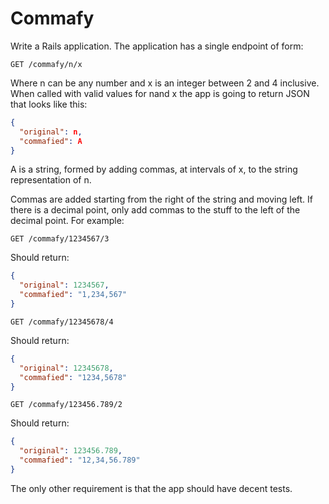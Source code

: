 # Commafy

Write a Rails application. The application has a single endpoint of form:

`GET /commafy/n​/x`

Where n​ can be any number and x ​is an integer between 2 and 4 inclusive. When called with valid values for n​and x ​the app is going to return JSON that looks like this:

```json
{
  "original": n​,
  "commafied": A
}
```

A​ is a string, formed by adding commas, at intervals of x​, to the string representation of n​.

Commas are added starting from the right of the string and moving left. If there is a decimal point, only add commas to the stuff to the left of the decimal point. For example:

`GET /commafy/1234567/3`

Should return:

```json
{
  "original": 1234567,
  "commafied": "1,234,567"
}
```

`GET /commafy/12345678/4`

Should return:

```json
{
  "original": 12345678,
  "commafied": "1234,5678"
}
```

`GET /commafy/123456.789/2`

Should return:

```json
{
  "original": 123456.789,
  "commafied": "12,34,56.789"
}
```

The only other requirement is that the app should have decent tests.
